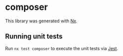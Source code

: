 # composer

This library was generated with [Nx](https://nx.dev).

## Running unit tests

Run `nx test composer` to execute the unit tests via [Jest](https://jestjs.io).
